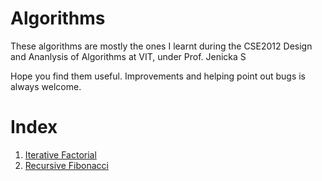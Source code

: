# Algorithms
These algorithms are mostly the ones I learnt during the CSE2012 Design and Ananlysis of Algorithms at VIT, under Prof. Jenicka S

Hope you find them useful. Improvements and helping point out bugs is always welcome.
# Index
1. [Iterative Factorial](./Iterative%20Factorial/)
2. [Recursive Fibonacci]()